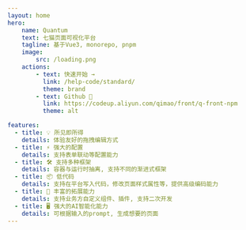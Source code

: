 ```yaml
---
layout: home
hero: 
    name: Quantum
    text: 七猫页面可视化平台
    tagline: 基于Vue3, monorepo, pnpm
    image:
        src: /loading.png
    actions:
        - text: 快速开始 →
          link: /help-code/standard/
          theme: brand
        - text: Github 🔗
          link: https://codeup.aliyun.com/qimao/front/q-front-npm
          theme: alt

features:
  - title: 💡 所见即所得
    details: 体验友好的拖拽编辑方式
  - title: ⚡️ 强大的配置
    details: 支持表单联动等配置能力
  - title: 🛠️ 支持多种框架
    details: 容器与运行时抽离, 支持不同的渐进式框架
  - title: 📦 低代码
    details: 支持在平台写入代码，修改页面样式属性等，提供高级编码能力
  - title: 🔩 丰富的拓展能力
    details: 支持业务方自定义组件、插件, 支持二次开发
  - title: 🖥 强大的AI智能化能力
    details: 可根据输入的prompt, 生成想要的页面
---
```

